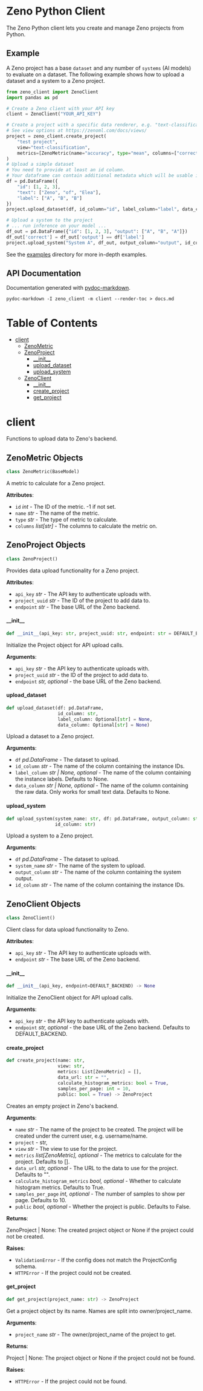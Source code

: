 # Zeno Python Client

The Zeno Python client lets you create and manage Zeno projects from Python.

## Example

A Zeno project has a base `dataset` and any number of `systems` (AI models) to evaluate on a dataset.
The following example shows how to upload a dataset and a system to a Zeno project.

```python
from zeno_client import ZenoClient
import pandas as pd

# Create a Zeno client with your API key
client = ZenoClient("YOUR_API_KEY")

# Create a project with a specific data renderer, e.g. "text-classification" or "image-classification"
# See view options at https://zenoml.com/docs/views/
project = zeno_client.create_project(
    "test project", 
    view="text-classification",
    metrics=[ZenoMetric(name="accuracy", type="mean", columns=["correct"])]
)
# Upload a simple dataset
# You need to provide at least an id column.
# Your dataframe can contain additional metadata which will be usable in Zeno.
df = pd.DataFrame({
    "id": [1, 2, 3],
    "text": ["Zeno", "of", "Elea"],
    "label": ["A", "B", "B"]
})
project.upload_dataset(df, id_column="id", label_column="label", data_column="text")

# Upload a system to the project
# ... run inference on your model ...
df_out = pd.DataFrame({"id": [1, 2, 3], "output": ["A", "B", "A"]})
df_out['correct'] = df_out['output'] == df['label']
project.upload_system("System A", df_out, output_column="output", id_column="id")
```

See the [examples](./examples) directory for more in-depth examples.

## API Documentation

Documentation generated with [pydoc-markdown](https://niklasrosenstein.github.io/pydoc-markdown/).

`pydoc-markdown -I zeno_client -m client --render-toc > docs.md`

# Table of Contents

- [client](#client)
  - [ZenoMetric](#client.ZenoMetric)
  - [ZenoProject](#client.ZenoProject)
    - [\_\_init\_\_](#client.ZenoProject.__init__)
    - [upload_dataset](#client.ZenoProject.upload_dataset)
    - [upload_system](#client.ZenoProject.upload_system)
  - [ZenoClient](#client.ZenoClient)
    - [\_\_init\_\_](#client.ZenoClient.__init__)
    - [create_project](#client.ZenoClient.create_project)
    - [get_project](#client.ZenoClient.get_project)

<a id="client"></a>

# client

Functions to upload data to Zeno's backend.

<a id="client.ZenoMetric"></a>

## ZenoMetric Objects

```python
class ZenoMetric(BaseModel)
```

A metric to calculate for a Zeno project.

**Attributes**:

- `id` _int_ - The ID of the metric. -1 if not set.
- `name` _str_ - The name of the metric.
- `type` _str_ - The type of metric to calculate.
- `columns` _list[str]_ - The columns to calculate the metric on.

<a id="client.ZenoProject"></a>

## ZenoProject Objects

```python
class ZenoProject()
```

Provides data upload functionality for a Zeno project.

**Attributes**:

- `api_key` _str_ - The API key to authenticate uploads with.
- `project_uuid` _str_ - The ID of the project to add data to.
- `endpoint` _str_ - The base URL of the Zeno backend.

<a id="client.ZenoProject.__init__"></a>

#### \_\_init\_\_

```python
def __init__(api_key: str, project_uuid: str, endpoint: str = DEFAULT_BACKEND)
```

Initialize the Project object for API upload calls.

**Arguments**:

- `api_key` _str_ - the API key to authenticate uploads with.
- `project_uuid` _str_ - the ID of the project to add data to.
- `endpoint` _str, optional_ - the base URL of the Zeno backend.

<a id="client.ZenoProject.upload_dataset"></a>

#### upload_dataset

```python
def upload_dataset(df: pd.DataFrame,
                   id_column: str,
                   label_column: Optional[str] = None,
                   data_column: Optional[str] = None)
```

Upload a dataset to a Zeno project.

**Arguments**:

- `df` _pd.DataFrame_ - The dataset to upload.
- `id_column` _str_ - The name of the column containing the instance IDs.
- `label_column` _str | None, optional_ - The name of the column containing the
  instance labels. Defaults to None.
- `data_column` _str | None, optional_ - The name of the column containing the
  raw data. Only works for small text data. Defaults to None.

<a id="client.ZenoProject.upload_system"></a>

#### upload_system

```python
def upload_system(system_name: str, df: pd.DataFrame, output_column: str,
                  id_column: str)
```

Upload a system to a Zeno project.

**Arguments**:

- `df` _pd.DataFrame_ - The dataset to upload.
- `system_name` _str_ - The name of the system to upload.
- `output_column` _str_ - The name of the column containing the system output.
- `id_column` _str_ - The name of the column containing the instance IDs.

<a id="client.ZenoClient"></a>

## ZenoClient Objects

```python
class ZenoClient()
```

Client class for data upload functionality to Zeno.

**Attributes**:

- `api_key` _str_ - The API key to authenticate uploads with.
- `endpoint` _str_ - The base URL of the Zeno backend.

<a id="client.ZenoClient.__init__"></a>

#### \_\_init\_\_

```python
def __init__(api_key, endpoint=DEFAULT_BACKEND) -> None
```

Initialize the ZenoClient object for API upload calls.

**Arguments**:

- `api_key` _str_ - the API key to authenticate uploads with.
- `endpoint` _str, optional_ - the base URL of the Zeno backend.
  Defaults to DEFAULT_BACKEND.

<a id="client.ZenoClient.create_project"></a>

#### create_project

```python
def create_project(name: str,
                   view: str,
                   metrics: List[ZenoMetric] = [],
                   data_url: str = "",
                   calculate_histogram_metrics: bool = True,
                   samples_per_page: int = 10,
                   public: bool = True) -> ZenoProject
```

Creates an empty project in Zeno's backend.

**Arguments**:

- `name` _str_ - The name of the project to be created. The project will be
  created under the current user, e.g. username/name.
- `project` - str,
- `view` _str_ - The view to use for the project.
- `metrics` _list[ZenoMetric], optional_ - The metrics to calculate for the
  project. Defaults to [].
- `data_url` _str, optional_ - The URL to the data to use for the project.
  Defaults to "".
- `calculate_histogram_metrics` _bool, optional_ - Whether to calculate histogram
  metrics. Defaults to True.
- `samples_per_page` _int, optional_ - The number of samples to show per page.
  Defaults to 10.
- `public` _bool, optional_ - Whether the project is public. Defaults to False.

**Returns**:

ZenoProject | None: The created project object or None if the project could
not be created.

**Raises**:

- `ValidationError` - If the config does not match the ProjectConfig schema.
- `HTTPError` - If the project could not be created.

<a id="client.ZenoClient.get_project"></a>

#### get_project

```python
def get_project(project_name: str) -> ZenoProject
```

Get a project object by its name. Names are split into owner/project_name.

**Arguments**:

- `project_name` _str_ - The owner/project_name of the project to get.

**Returns**:

Project | None: The project object or None if the project could not be
found.

**Raises**:

- `HTTPError` - If the project could not be found.
